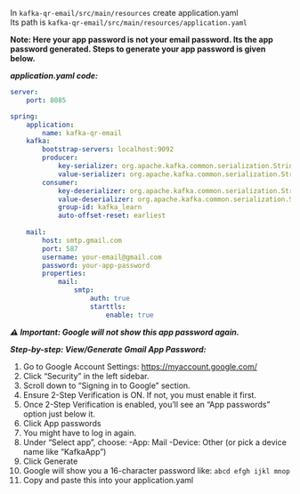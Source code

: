 In ```kafka-qr-email/src/main/resources``` create application.yaml <br/>
Its path is ```kafka-qr-email/src/main/resources/application.yaml```

**Note: Here your app password is not your email password. Its the app password generated. Steps to generate your app password is given below.**

***application.yaml code:***
```yaml
server:
    port: 8085

spring:
    application:
        name: kafka-qr-email
    kafka:
        bootstrap-servers: localhost:9092
        producer:
            key-serializer: org.apache.kafka.common.serialization.StringSerializer
            value-serializer: org.apache.kafka.common.serialization.StringSerializer
        consumer:
            key-deserializer: org.apache.kafka.common.serialization.StringDeserializer
            value-deserializer: org.apache.kafka.common.serialization.StringDeserializer
            group-id: kafka_learn
            auto-offset-reset: earliest
    
    mail:
        host: smtp.gmail.com
        port: 587
        username: your-email@gmail.com
        password: your-app-password
        properties:
            mail:
                smtp:
                    auth: true
                    starttls:
                        enable: true
```

***⚠️ Important: Google will not show this app password again.***

***Step-by-step: View/Generate Gmail App Password:***
1. Go to Google Account Settings: https://myaccount.google.com/
2. Click “Security” in the left sidebar.
3. Scroll down to “Signing in to Google” section.
4. Ensure 2-Step Verification is ON. If not, you must enable it first.
5. Once 2-Step Verification is enabled, you’ll see an “App passwords” option just below it.
6. Click App passwords
7. You might have to log in again.
8. Under “Select app”, choose:
   -App: Mail
   -Device: Other (or pick a device name like “KafkaApp”)
9. Click Generate
10. Google will show you a 16-character password like: ```abcd efgh ijkl mnop```
11. Copy and paste this into your application.yaml
